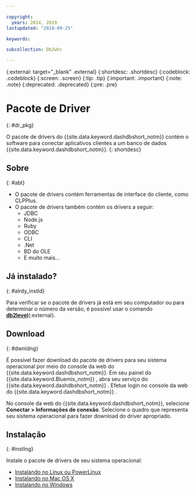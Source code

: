 ```yaml
---

copyright:
  years: 2014, 2019
lastupdated: "2018-09-25"

keywords:

subcollection: Db2whc

---
```


<!-- Attribute definitions --> 
{:external: target="_blank" .external}
{:shortdesc: .shortdesc}
{:codeblock: .codeblock}
{:screen: .screen}
{:tip: .tip}
{:important: .important}
{:note: .note}
{:deprecated: .deprecated}
{:pre: .pre}

# Pacote de Driver
{: #dr_pkg}

O pacote de drivers do {{site.data.keyword.dashdbshort_notm}} contém o software para conectar aplicativos clientes a um banco de dados {{site.data.keyword.dashdbshort_notm}}. 
{: shortdesc}

## Sobre
{: #abt}

- O pacote de drivers contém ferramentas de interface do cliente, como CLPPlus.
- O pacote de drivers também contém os drivers a seguir: 
  - JDBC
  - Node.js
  - Ruby
  - ODBC
  - CLI
  - .Net
  - BD do OLE
  - E muito mais...

## Já instalado?
{: #alrdy_instld}

Para verificar se o pacote de drivers já está em seu computador ou para determinar o número
da versão, é possível usar o comando [**db2level**](https://www.ibm.com/support/knowledgecenter/SS6NHC/com.ibm.swg.im.dashdb.admin.cmd.doc/doc/r0009195.html){:external}.

## Download
{: #dwnldng}

É possível fazer download do pacote de drivers para seu sistema operacional por meio do console da web do {{site.data.keyword.dashdbshort_notm}}. Em seu painel do  {{site.data.keyword.Bluemix_notm}} , abra seu serviço do  {{site.data.keyword.dashdbshort_notm}} . Efetue login no console da web do  {{site.data.keyword.dashdbshort_notm}} .

No console da web do {{site.data.keyword.dashdbshort_notm}}, selecione **Conectar > Informações de conexão**. Selecione o quadro que representa seu sistema operacional para fazer download do driver apropriado.

## Instalação
{: #instlng}

Instale o pacote de drivers de seu sistema operacional:
- [ Instalando no Linux ou PowerLinux ](/docs/services/Db2whc?topic=Db2whc-install_dr_pkg_linux#install_dr_pkg_linux)
- [ Instalando no Mac OS X ](/docs/services/Db2whc?topic=Db2whc-install_dr_pkg_mac#install_dr_pkg_mac)
- [ Instalando no Windows ](/docs/services/Db2whc?topic=Db2whc-install_dr_pkg_windows#install_dr_pkg_windows)

<!-- ## Configuring

To connect local applications or client tools to your {{site.data.keyword.dashdbshort_notm}} database, [configure your environment for your Db2 database](driver_pkg_cfg.html). -->


